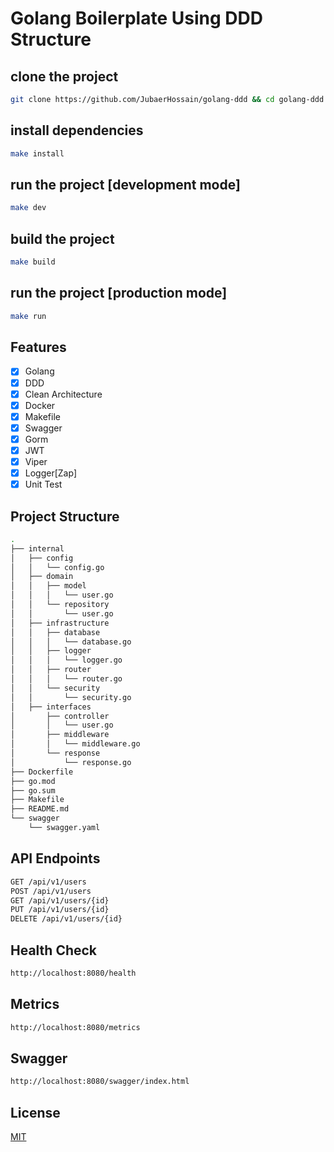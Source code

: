 # Golang Boilerplate Using DDD Structure


## clone the project
```bash
git clone https://github.com/JubaerHossain/golang-ddd && cd golang-ddd
```

## install dependencies
```bash
make install
```

## run the project [development mode]
```bash
make dev
```

## build the project
```bash
make build
```

## run the project [production mode]
```bash
make run
```

## Features
- [x] Golang
- [x] DDD
- [x] Clean Architecture
- [x] Docker
- [x] Makefile
- [x] Swagger
- [x] Gorm
- [x] JWT
- [x] Viper
- [x] Logger[Zap]
- [x] Unit Test

## Project Structure
```bash
.
├── internal
│   ├── config
│   │   └── config.go
│   ├── domain
│   │   ├── model
│   │   │   └── user.go
│   │   └── repository
│   │       └── user.go
│   ├── infrastructure
│   │   ├── database
│   │   │   └── database.go
│   │   ├── logger
│   │   │   └── logger.go
│   │   ├── router
│   │   │   └── router.go
│   │   └── security
│   │       └── security.go
│   ├── interfaces
│       ├── controller
│       │   └── user.go
│       ├── middleware
│       │   └── middleware.go
│       └── response
│           └── response.go
├── Dockerfile
├── go.mod
├── go.sum
├── Makefile
├── README.md
└── swagger
    └── swagger.yaml
```

## API Endpoints
```bash
GET /api/v1/users
POST /api/v1/users
GET /api/v1/users/{id}
PUT /api/v1/users/{id}
DELETE /api/v1/users/{id}
```

## Health Check
```bash
http://localhost:8080/health
```

## Metrics
```bash
http://localhost:8080/metrics
```

## Swagger
```bash
http://localhost:8080/swagger/index.html
```

## License
[MIT](https://choosealicense.com/licenses/mit/)
```


